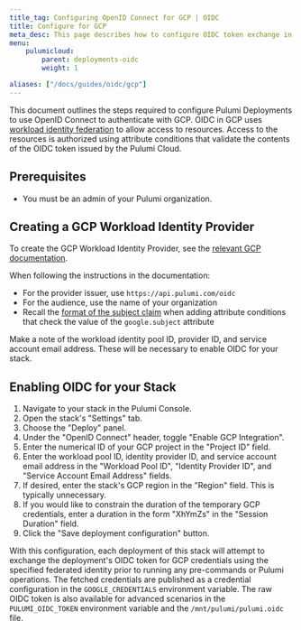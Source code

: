 ```yaml
---
title_tag: Configuring OpenID Connect for GCP | OIDC
title: Configure for GCP
meta_desc: This page describes how to configure OIDC token exchange in GCP for use with Pulumi Deployments
menu:
    pulumicloud:
        parent: deployments-oidc
        weight: 1

aliases: ["/docs/guides/oidc/gcp"]
---
```


This document outlines the steps required to configure Pulumi Deployments to use OpenID Connect to authenticate with GCP. OIDC in GCP uses [workload identity federation](https://cloud.google.com/iam/docs/workload-identity-federation) to allow access to resources. Access to the resources is authorized using attribute conditions that validate the contents of the OIDC token issued by the Pulumi Cloud.

## Prerequisites

* You must be an admin of your Pulumi organization.

## Creating a GCP Workload Identity Provider

To create the GCP Workload Identity Provider, see the [relevant GCP documentation](https://cloud.google.com/iam/docs/workload-identity-federation-with-other-providers).

When following the instructions in the documentation:

* For the provider issuer, use `https://api.pulumi.com/oidc`
* For the audience, use the name of your organization
* Recall the [format of the subject claim](/docs/guides/oidc/#overview) when adding attribute conditions that check the value of the `google.subject` attribute

Make a note of the workload identity pool ID, provider ID, and service account email address. These will be necessary to enable OIDC for your stack.

## Enabling OIDC for your Stack

1. Navigate to your stack in the Pulumi Console.
2. Open the stack's "Settings" tab.
3. Choose the "Deploy" panel.
4. Under the "OpenID Connect" header, toggle "Enable GCP Integration".
5. Enter the numerical ID of your GCP project in the "Project ID" field.
6. Enter the workload pool ID, identity provider ID, and service account email address in the "Workload Pool ID", "Identity Provider ID", and "Service Account Email Address" fields.
7. If desired, enter the stack's GCP region in the "Region" field. This is typically unnecessary.
8. If you would like to constrain the duration of the temporary GCP credentials, enter a duration in the form "XhYmZs" in the "Session Duration" field.
9. Click the "Save deployment configuration" button.

With this configuration, each deployment of this stack will attempt to exchange the deployment's OIDC token for GCP credentials using the specified federated identity prior to running any pre-commands or Pulumi operations. The fetched credentials are published as a credential configuration in the `GOOGLE_CREDENTIALS` environment variable. The raw OIDC token is also available for advanced scenarios in the `PULUMI_OIDC_TOKEN` environment variable and the `/mnt/pulumi/pulumi.oidc` file.
